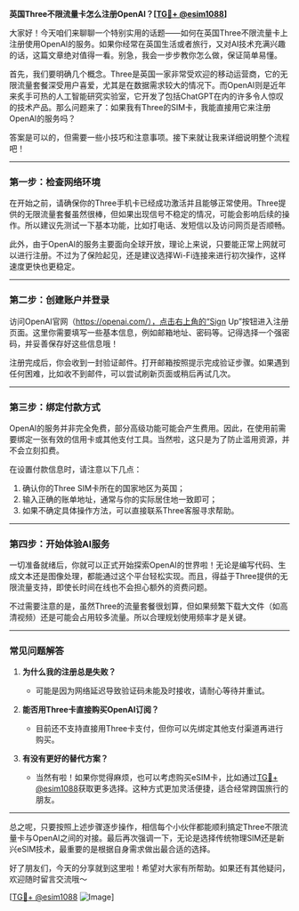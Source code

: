 **英国Three不限流量卡怎么注册OpenAI？[[TG💪+ @esim1088](https://t.me/s/esim1088)]**

大家好！今天咱们来聊聊一个特别实用的话题——如何在英国Three不限流量卡上注册使用OpenAI的服务。如果你经常在英国生活或者旅行，又对AI技术充满兴趣的话，这篇文章绝对值得一看。别急，我会一步步教你怎么做，保证简单易懂。

首先，我们要明确几个概念。Three是英国一家非常受欢迎的移动运营商，它的无限流量套餐深受用户喜爱，尤其是在数据需求较大的情况下。而OpenAI则是近年来炙手可热的人工智能研究实验室，它开发了包括ChatGPT在内的许多令人惊叹的技术产品。那么问题来了：如果我有Three的SIM卡，我能直接用它来注册OpenAI的服务吗？

答案是可以的，但需要一些小技巧和注意事项。接下来就让我来详细说明整个流程吧！

---

### **第一步：检查网络环境**
在开始之前，请确保你的Three手机卡已经成功激活并且能够正常使用。Three提供的无限流量套餐虽然很棒，但如果出现信号不稳定的情况，可能会影响后续的操作。所以建议先测试一下基本功能，比如打电话、发短信以及访问网页是否顺畅。

此外，由于OpenAI的服务主要面向全球开放，理论上来说，只要能正常上网就可以进行注册。不过为了保险起见，还是建议选择Wi-Fi连接来进行初次操作，这样速度更快也更稳定。

---

### **第二步：创建账户并登录**
访问OpenAI官网（https://openai.com/），点击右上角的“Sign Up”按钮进入注册页面。这里你需要填写一些基本信息，例如邮箱地址、密码等。记得选择一个强密码，并妥善保存好这些信息哦！

注册完成后，你会收到一封验证邮件。打开邮箱按照提示完成验证步骤。如果遇到任何困难，比如收不到邮件，可以尝试刷新页面或稍后再试几次。

---

### **第三步：绑定付款方式**
OpenAI的服务并非完全免费，部分高级功能可能会产生费用。因此，在使用前需要绑定一张有效的信用卡或其他支付工具。当然啦，这只是为了防止滥用资源，并不会立刻扣费。

在设置付款信息时，请注意以下几点：
1. 确认你的Three SIM卡所在的国家地区为英国；
2. 输入正确的账单地址，通常与你的实际居住地一致即可；
3. 如果不确定具体操作方法，可以直接联系Three客服寻求帮助。

---

### **第四步：开始体验AI服务**
一切准备就绪后，你就可以正式开始探索OpenAI的世界啦！无论是编写代码、生成文本还是图像处理，都能通过这个平台轻松实现。而且，得益于Three提供的无限流量支持，即使长时间在线也不会担心额外的资费问题。

不过需要注意的是，虽然Three的流量套餐很划算，但如果频繁下载大文件（如高清视频）还是可能会占用较多流量。所以合理规划使用频率才是关键。

---

### **常见问题解答**
1. **为什么我的注册总是失败？**
   - 可能是因为网络延迟导致验证码未能及时接收，请耐心等待并重试。
   
2. **能否用Three卡直接购买OpenAI订阅？**
   - 目前还不支持直接用Three卡支付，但你可以先绑定其他支付渠道再进行购买。

3. **有没有更好的替代方案？**
   - 当然有啦！如果你觉得麻烦，也可以考虑购买eSIM卡，比如通过[TG💪+ @esim1088](https://t.me/s/esim1088)获取更多选择。这种方式更加灵活便捷，适合经常跨国旅行的朋友。

---

总之呢，只要按照上述步骤逐步操作，相信每个小伙伴都能顺利搞定Three不限流量卡与OpenAI之间的对接。最后再次强调一下，无论是选择传统物理SIM还是新兴eSIM技术，最重要的是根据自身需求做出最合适的选择。

好了朋友们，今天的分享就到这里啦！希望对大家有所帮助。如果还有其他疑问，欢迎随时留言交流哦～ 

[[TG💪+ @esim1088](https://t.me/s/esim1088) ![Image](https://i.postimg.cc/4NQfJmqS/Snipaste-2025-05-13-00-14-12.png)]